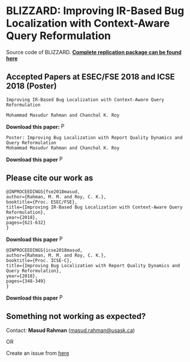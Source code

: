 # BLIZZARD: Improving IR-Based Bug Localization with Context-Aware Query Reformulation
Source code of BLIZZARD. [**Complete replication package can be found here**](https://github.com/masud-technope/BLIZZARD-Replication-Package-ESEC-FSE2018)


Accepted Papers at ESEC/FSE 2018 and ICSE 2018 (Poster)
-----------------------------------------------------------
```
Improving IR-Based Bug Localization with Context-Aware Query Reformulation

Mohammad Masudur Rahman and Chanchal K. Roy
```
**Download this paper:**  [<img src="https://web.cs.dal.ca/~masud/img/pdf.png"
     alt="PDF" heigh="16px" width="16px" />](https://web.cs.dal.ca/~masud/papers/masud-ESECFSE2018.pdf)
     
```
Poster: Improving Bug Localization with Report Quality Dynamics and Query Reformulation
Mohammad Masudur Rahman and Chanchal K. Roy
```
**Download this paper** [<img src="https://web.cs.dal.ca/~masud/img/pdf.png"
     alt="PDF" heigh="16px" width="16px" />](https://web.cs.dal.ca/~masud/papers/masud-ICSE2018.pdf)  
 
 
 Please cite our work as
------------------------------------------
```
@INPROCEEDINGS{fse2018masud, 
author={Rahman, M. M. and Roy, C. K.}, 
booktitle={Proc. ESEC/FSE}, 
title={Improving IR-Based Bug Localization with Context-Aware Query Reformulation}, 
year={2018}, 
pages={621-632} 
}
```
**Download this paper** [<img src="https://web.cs.dal.ca/~masud/img/pdf.png"
     alt="PDF" heigh="16px" width="16px" />](https://web.cs.dal.ca/~masud/papers/masud-ESECFSE2018.pdf)

```
@INPROCEEDINGS{icse2018masud, 
author={Rahman, M. M. and Roy, C. K.}, 
booktitle={Proc. ICSE-C}, 
title={Improving Bug Localization with Report Quality Dynamics and Query Reformulation}, 
year={2018}, 
pages={348-349} 
}
```
**Download this paper** [<img src="https://web.cs.dal.ca/~masud/img/pdf.png"
     alt="PDF" heigh="16px" width="16px" />](https://web.cs.dal.ca/~masud/papers/masud-ICSE2018.pdf)


Something not working as expected?
------------------------------------------------------------------------
Contact: **Masud Rahman** (masud.rahman@usask.ca)

OR

Create an issue from [here](https://github.com/masud-technope/BLIZZARD-Tool-New/issues/new)
 




